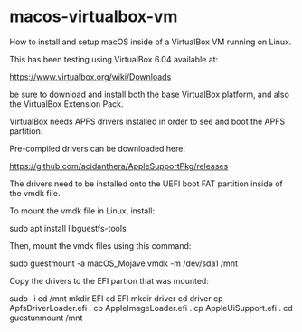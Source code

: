 # macos-virtualbox-vm
How to install and setup macOS inside of a VirtualBox VM running on Linux.

This has been testing using VirtualBox 6.04 available at:

https://www.virtualbox.org/wiki/Downloads

be sure to download and install both the base VirtualBox platform, and also the VirtualBox Extension Pack.

VirtualBox needs APFS drivers installed in order to see and boot the APFS partition.

Pre-compiled drivers can be downloaded here:

https://github.com/acidanthera/AppleSupportPkg/releases

The drivers need to be installed onto the UEFI boot FAT partition inside of the vmdk file.  

To mount the vmdk file in Linux, install:

sudo apt install libguestfs-tools

Then, mount the vmdk files using this command:

sudo guestmount -a macOS_Mojave.vmdk -m /dev/sda1 /mnt

Copy the drivers to the EFI partion that was mounted:

sudo -i
cd /mnt
mkdir EFI
cd EFI
mkdir driver
cd driver
cp <path to extracted>ApfsDriverLoader.efi .
cp <path to extracted>AppleImageLoader.efi .
cp <path to extracted>AppleUiSupport.efi .
cd
guestunmount /mnt
  


